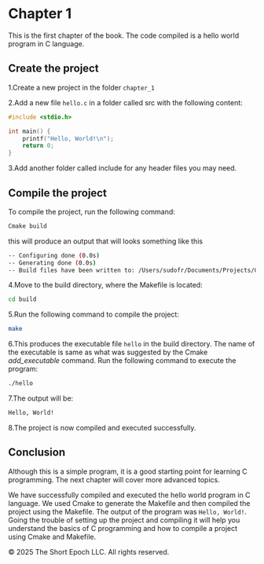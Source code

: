 # Chapter 1

This is the first chapter of the book. The code compiled is a hello world program in C language.

## Create the project

1.Create a new project in the folder `chapter_1`

2.Add a new file `hello.c` in a folder called src with the following content:

```c
#include <stdio.h>

int main() {
    printf("Hello, World!\n");
    return 0;
}

```

3.Add another folder called include for any header files you may need.

## Compile the project

To compile the project, run the following command:

```bash
Cmake build
```

this will produce an output that will looks something like this

```bash
-- Configuring done (0.0s)
-- Generating done (0.0s)
-- Build files have been written to: /Users/sudofr/Documents/Projects/Coding/the_c_programming_language/build
```

4.Move to the build directory, where the Makefile is located:

```bash
cd build
``` 

5.Run the following command to compile the project:

```bash
make
```

6.This produces the executable file `hello` in the build directory. The name of the executable is same as what was suggested by the Cmake *add_executable* command. Run the following command to execute the program:

```bash
./hello
``` 

7.The output will be:

```bash
Hello, World!
```

8.The project is now compiled and executed successfully.

## Conclusion

Although this is a simple program, it is a good starting point for learning C programming. The next chapter will cover more advanced topics.

We have successfully compiled and executed the hello world program in C language. We used Cmake to generate the Makefile and then compiled the project using the Makefile. The output of the program was `Hello, World!`. Going the trouble of setting up the project and compiling it will help you understand the basics of C programming and how to compile a project using Cmake and Makefile.

&copy; 2025 The Short Epoch LLC. All rights reserved.
